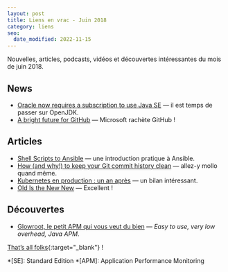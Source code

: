 ```yaml
---
layout: post
title: Liens en vrac - Juin 2018
category: liens
seo:
  date_modified: 2022-11-15
---
```


Nouvelles, articles, podcasts, vidéos et découvertes intéressantes du mois de juin 2018.

## News

- [Oracle now requires a subscription to use Java SE](https://www.javaworld.com/article/3284081/oracle-now-requires-a-subscription-to-use-java-se.html)
  — il est temps de passer sur OpenJDK.
- [A bright future for GitHub](https://github.blog/2018-06-04-github-microsoft/)
  — Microsoft rachète GitHub !

## Articles

- [Shell Scripts to Ansible](https://www.ansible.com/blog/shell-scripts-to-ansible)
  — une introduction pratique à Ansible.
- [How (and why!) to keep your Git commit history clean](https://about.gitlab.com/blog/2018/06/07/keeping-git-commit-history-clean/)
  — allez-y mollo quand même.
- [Kubernetes en production : un an après](https://www.youtube.com/watch?v=A_hAH_yXS2w&feature=youtu.be)
  — un bilan intéressant.
- [Old Is the New New](https://www.youtube.com/watch?v=AbgsfeGvg3E&feature=youtu.be)
  — Excellent !

## Découvertes

- [Glowroot, le petit APM qui vous veut du bien](https://www.youtube.com/watch?v=j5o4bETXoPo)
  — _Easy to use, very low overhead, Java APM_.

[That’s all folks](https://www.youtube.com/watch?v=NPrpNhEs15Y "Lofofora - Les Gens"){:target="_blank"} !

<!-- prettier-ignore-start -->
*[SE]: Standard Edition
*[APM]: Application Performance Monitoring
<!-- prettier-ignore-end -->
